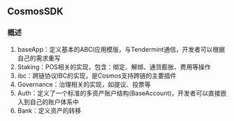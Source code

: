 ## CosmosSDK

### 概述

1. baseApp：定义基本的ABCI应用模版，与Tendermint通信，开发者可以根据自己的需求重写
2. Staking：POS相关的实现，包含：绑定、解绑、通货膨胀、费用等操作
3. ibc：跨链协议IBC的实现，是Cosmos支持跨链的主要插件
4. Governance：治理相关的实现，如提议、投票等
5. Auth：定义了一个标准的多资产账户结构(BaseAccount)，开发者可以直接嵌入到自己的账户体系中
6. Bank：定义资产的转移



